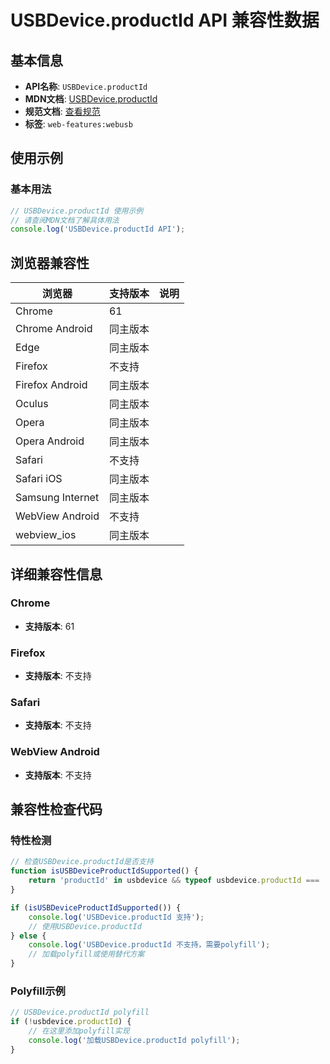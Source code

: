 # USBDevice.productId API 兼容性数据

## 基本信息

- **API名称**: `USBDevice.productId`
- **MDN文档**: [USBDevice.productId](https://developer.mozilla.org/docs/Web/API/USBDevice/productId)
- **规范文档**: [查看规范](https://wicg.github.io/webusb/#dom-usbdevice-productid)
- **标签**: `web-features:webusb`

## 使用示例

### 基本用法

```javascript
// USBDevice.productId 使用示例
// 请查阅MDN文档了解具体用法
console.log('USBDevice.productId API');
```

## 浏览器兼容性

| 浏览器 | 支持版本 | 说明 |
|--------|----------|------|
| Chrome | 61 |  |
| Chrome Android | 同主版本 |  |
| Edge | 同主版本 |  |
| Firefox | 不支持 |  |
| Firefox Android | 同主版本 |  |
| Oculus | 同主版本 |  |
| Opera | 同主版本 |  |
| Opera Android | 同主版本 |  |
| Safari | 不支持 |  |
| Safari iOS | 同主版本 |  |
| Samsung Internet | 同主版本 |  |
| WebView Android | 不支持 |  |
| webview_ios | 同主版本 |  |

## 详细兼容性信息

### Chrome

- **支持版本**: 61

### Firefox

- **支持版本**: 不支持

### Safari

- **支持版本**: 不支持

### WebView Android

- **支持版本**: 不支持

## 兼容性检查代码

### 特性检测

```javascript
// 检查USBDevice.productId是否支持
function isUSBDeviceProductIdSupported() {
    return 'productId' in usbdevice && typeof usbdevice.productId === 'function';
}

if (isUSBDeviceProductIdSupported()) {
    console.log('USBDevice.productId 支持');
    // 使用USBDevice.productId
} else {
    console.log('USBDevice.productId 不支持，需要polyfill');
    // 加载polyfill或使用替代方案
}
```

### Polyfill示例

```javascript
// USBDevice.productId polyfill
if (!usbdevice.productId) {
    // 在这里添加polyfill实现
    console.log('加载USBDevice.productId polyfill');
}
```

